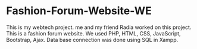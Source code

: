# Fashion-Forum-Website-WE
This is my webtech project. me and my friend Radia worked on this project. This is a fashion forum website. We used PHP, HTML, CSS, JavaScript, Bootstrap, Ajax. Data base connection was done using SQL in Xampp. 
